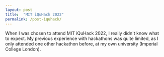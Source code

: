 ```yaml
---
layout: post
title:  "MIT iQuHack 2022"
permalink: /post-iquhack/
---
```


When I was chosen to attend MIT iQuHack 2022, I really didn't know what to expect.
My previous experience with hackathons was quite limited, as I only attended
one other hackathon before, at my own university (Imperial College London).